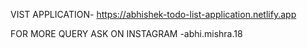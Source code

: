 VIST APPLICATION-  https://abhishek-todo-list-application.netlify.app


FOR MORE QUERY ASK ON INSTAGRAM -abhi.mishra.18
